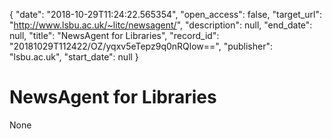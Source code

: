 {
  "date": "2018-10-29T11:24:22.565354", 
  "open_access": false, 
  "target_url": "http://www.lsbu.ac.uk/~litc/newsagent/", 
  "description": null, 
  "end_date": null, 
  "title": "NewsAgent for Libraries", 
  "record_id": "20181029T112422/OZ/yqxv5eTepz9q0nRQlow==", 
  "publisher": "lsbu.ac.uk", 
  "start_date": null
}

# NewsAgent for Libraries

None
